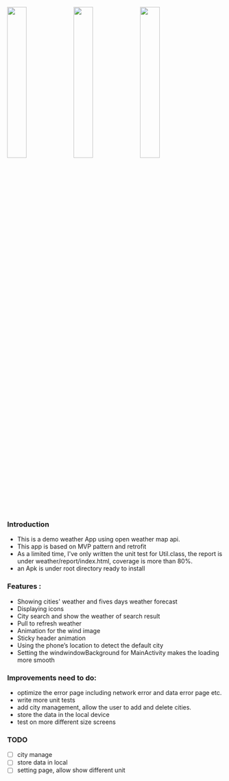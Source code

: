 <img src="https://github.com/wuhao028/weather/blob/master/screenshots/1.gif" width="30%" height="30%" />           <img src="https://github.com/wuhao028/weather/blob/master/screenshots/2.gif" width="30%" height="30%" />           <img src="https://github.com/wuhao028/weather/blob/master/screenshots/3.gif" width="30%" height="30%" />

### Introduction

- This is a demo weather App using open weather map api.
- This app is based on MVP pattern and retrofit
- As a limited time, I've only written the unit test for Util.class, the report is under weather/report/index.html,
coverage is more than 80%.
- an Apk is under root directory ready to install

### Features :
- Showing cities' weather and fives days weather forecast
- Displaying icons
- City search and show the weather of search result
- Pull to refresh weather
- Animation for the wind image
- Sticky header animation
- Using the phone’s location to detect the default city
- Setting the windwindowBackground for MainActivity makes the loading more smooth

### Improvements need to do:
- optimize the error page including network error and data error page etc.
- write more unit tests
- add city management, allow the user to add and delete cities.
- store the data in the local device
- test on more different size screens

### TODO

- [ ] city manage
- [ ] store data in local
- [ ] setting page, allow show different unit 
